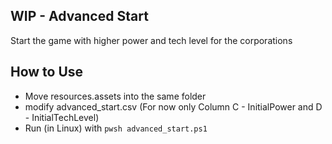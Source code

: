 ## WIP - Advanced Start

Start the game with higher power and tech level for the corporations

## How to Use

- Move resources.assets into the same folder
- modify advanced_start.csv (For now only Column C - InitialPower and D - InitialTechLevel)
- Run (in Linux) with `pwsh advanced_start.ps1`